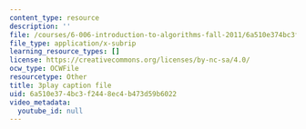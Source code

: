 ```yaml
---
content_type: resource
description: ''
file: /courses/6-006-introduction-to-algorithms-fall-2011/6a510e374bc3f2448ec4b473d59b6022_QFcyt8fgQMU.srt
file_type: application/x-subrip
learning_resource_types: []
license: https://creativecommons.org/licenses/by-nc-sa/4.0/
ocw_type: OCWFile
resourcetype: Other
title: 3play caption file
uid: 6a510e37-4bc3-f244-8ec4-b473d59b6022
video_metadata:
  youtube_id: null
---
```

